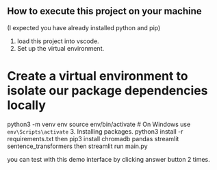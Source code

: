 ## How to execute this project on your machine ##

(I expected you have already installed python and pip)
1. load this project into vscode.
2. Set up the virtual environment.
# Create a virtual environment to isolate our package dependencies locally
python3 -m venv env
source env/bin/activate  # On Windows use `env\Scripts\activate`
3. Installing packages.
python3 install -r requirements.txt
then 
pip3 install chromadb pandas streamlit sentence_transformers
then
streamlit run main.py

you can test with this demo interface by clicking answer button 2 times.